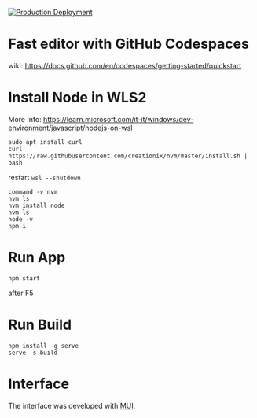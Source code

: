 [![Production Deployment](https://github.com/DRincs-Productions/drincs-website/actions/workflows/firebase.yml/badge.svg)](https://github.com/DRincs-Productions/drincs-website/actions/workflows/firebase.yml)

# Fast editor with GitHub Codespaces 
wiki: https://docs.github.com/en/codespaces/getting-started/quickstart

# Install Node in WLS2
More Info: https://learn.microsoft.com/it-it/windows/dev-environment/javascript/nodejs-on-wsl

```shell
sudo apt install curl
curl https://raw.githubusercontent.com/creationix/nvm/master/install.sh | bash
```
restart `wsl --shutdown`
```shell
command -v nvm
nvm ls
nvm install node
nvm ls
node -v
npm i
```

# Run App
```shell
npm start
```

after F5

# Run Build
```shell
npm install -g serve
serve -s build
```

# Interface
The interface was developed with [MUI](https://mui.com/components/).
